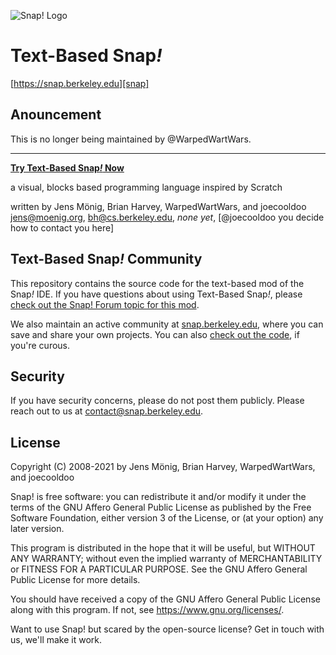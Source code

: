 ![Snap! Logo](src/snap_logo_sm.png)
# Text-Based Snap<em>!</em>

[https://snap.berkeley.edu][snap]

## Anouncement
This is no longer being maintained by @WarpedWartWars.

***

**[Try Text-Based Snap<em>!</em> Now](https://warpedwartwars.github.io/Text-Based_Snap/snap.html)**

a visual, blocks based programming language
inspired by Scratch

written by Jens Mönig, Brian Harvey, WarpedWartWars, and joecooldoo
jens@moenig.org, bh@cs.berkeley.edu, *none yet*, [@joecooldoo you decide how to contact you here]

## Text-Based Snap<em>!</em> Community

This repository contains the source code for the text-based mod of the Snap<em>!</em> IDE. If you have
questions about using Text-Based Snap<em>!</em>, please [check out the Snap! Forum topic for this mod][forum].

We also maintain an active community at [snap.berkeley.edu][snap],
where you can save and share your own projects. You can also
[check out the code][snapcloud], if you're curous.

[snap]: https://snap.berkeley.edu
[snapcloud]: https://github.com/snap-cloud/snapCloud
[forum]: https://forum.snap.berkeley.edu/t/a-snap-mod-idea-part-1/8375

## Security

If you have security concerns, please do not post them publicly.
Please reach out to us at [contact@snap.berkeley.edu](mailto:contact@snap.berkeley.edu).

## License
Copyright (C) 2008-2021 by Jens Mönig, Brian Harvey, WarpedWartWars, and joecooldoo

Snap! is free software: you can redistribute it and/or modify
it under the terms of the GNU Affero General Public License as
published by the Free Software Foundation, either version 3 of
the License, or (at your option) any later version.

This program is distributed in the hope that it will be useful,
but WITHOUT ANY WARRANTY; without even the implied warranty of
MERCHANTABILITY or FITNESS FOR A PARTICULAR PURPOSE.  See the
GNU Affero General Public License for more details.

You should have received a copy of the GNU Affero General Public License
along with this program. If not, see <https://www.gnu.org/licenses/>.

Want to use Snap! but scared by the open-source license? Get in touch with us,
we'll make it work.
